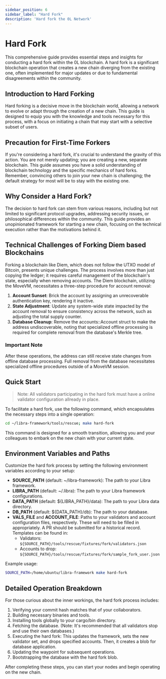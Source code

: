 ```yaml
---
sidebar_position: 6
sidebar_label: "Hard Fork"
description: 'Hard fork the 0L Network'
---
```


# Hard Fork

This comprehensive guide provides essential steps and insights for conducting a hard fork within the 0L blockchain. A hard fork is a significant blockchain operation that creates a new chain diverging from the existing one, often implemented for major updates or due to fundamental disagreements within the community.

## Introduction to Hard Forking

Hard forking is a decisive move in the blockchain world, allowing a network to evolve or adapt through the creation of a new chain. This guide is designed to equip you with the knowledge and tools necessary for this process, with a focus on initiating a chain that may start with a selective subset of users.

## Precaution for First-Time Forkers

If you're considering a hard fork, it's crucial to understand the gravity of this action. You are not merely updating; you are creating a new, separate blockchain. This guide assumes you have a solid understanding of blockchain technology and the specific mechanics of hard forks. Remember, convincing others to join your new chain is challenging; the default strategy for most will be to stay with the existing one.

## Why Consider a Hard Fork?

The decision to hard fork can stem from various reasons, including but not limited to significant protocol upgrades, addressing security issues, or philosophical differences within the community. This guide provides an unopinionated framework for starting a new chain, focusing on the technical execution rather than the motivations behind it.

## Technical Challenges of Forking Diem based Blockchains

Forking a blockchain like Diem, which does not follow the UTXO model of Bitcoin, presents unique challenges. The process involves more than just copying the ledger; it requires careful management of the blockchain's state, especially when removing accounts. The Diem blockchain, utilizing the MoveVM, necessitates a three-step procedure for account removal:

1. **Account Sunset**: Brick the account by assigning an unrecoverable authentication key, rendering it inactive.
2. **State Adjustment**: Update any system-wide state impacted by the account removal to ensure consistency across the network, such as adjusting the total supply counter.
3. **Database Cleanup**: Remove the accounts::Account struct to make the address undiscoverable, noting that specialized offline processing is required for complete removal from the database's Merkle tree.

### Important Note
After these operations, the address can still receive state changes from offline database processing. Full removal from the database necessitates specialized offline procedures outside of a MoveVM session.

## Quick Start
> Note: All validators participating in the hard fork must have a online validator configuration allready in place.

To facilitate a hard fork, use the following command, which encapsulates the necessary steps into a single operation:

```bash
cd ~/libra-framework/tools/rescue; make hard-fork
```

This command is designed for a smooth transition, allowing you and your colleagues to embark on the new chain with your current state.

## Environment Variables and Paths

Customize the hard fork process by setting the following environment variables according to your setup:

- **SOURCE_PATH** (default: ~/libra-framework): The path to your Libra framework.
- **LIBRA_PATH** (default: ~/.libra): The path to your Libra framework configurations.
- **DATA_PATH** (default: ${LIBRA_PATH}/data): The path to your Libra data directory.
- **DB_PATH** (default: ${DATA_PATH}/db): The path to your database.
- **VALS_FILE** and **ACCOUNT_FILE**: Paths to your validators and account configuration files, respectively. These will need to be filled in appropriately. A PR should be submitted for a historical record. Templates can be found in:
    - Validators: `${SOURCE_PATH}/tools/rescue/fixtures/fork/validators.json`
    - Accounts to drop: `${SOURCE_PATH}/tools/rescue/fixtures/fork/sample_fork_user.json`
    

Example usage:

```bash
SOURCE_PATH=/home/ubuntu/libra-framework make hard-fork
```

## Detailed Operation Breakdown

For those curious about the inner workings, the hard fork process includes:

1. Verifying your commit hash matches that of your collaborators.
2. Building necessary binaries and tools.
3. Installing tools globally to your cargo/bin directory.
4. Fetching the database. (Note: It's recommended that all validators stop and use their own databases.)
5. Executing the hard fork: This updates the framework, sets the new validator set, and drops specified accounts. Then, it creates a blob for database application.
6. Updating the waypoint for subsequent operations.
7. Bootstrapping the database with the hard fork blob.

After completing these steps, you can start your nodes and begin operating on the new chain.
